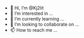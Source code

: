 - 👋 Hi, I’m @Kj2lit
- 👀 I’m interested in ...
- 🌱 I’m currently learning ...
- 💞️ I’m looking to collaborate on ...
- 📫 How to reach me ...

<!---
Kj2lit/Kj2lit is a ✨ special ✨ repository because its `README.md` (this file) appears on your GitHub profile.
You can click the Preview link to take a look at your changes.
--->

